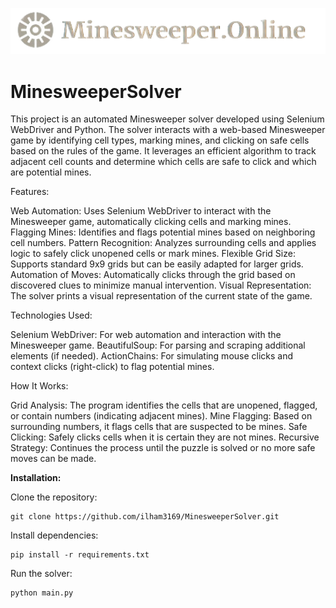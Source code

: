 <p align="center">
  <img src="https://github.com/ilham3169/MinesweeperSolver/blob/main/ms.png" alt="logo">
</p>

# MinesweeperSolver

This project is an automated Minesweeper solver developed using Selenium WebDriver and Python. The solver interacts with a web-based Minesweeper game by identifying cell types, marking mines, and clicking on safe cells based on the rules of the game. It leverages an efficient algorithm to track adjacent cell counts and determine which cells are safe to click and which are potential mines.

Features:

Web Automation: Uses Selenium WebDriver to interact with the Minesweeper game, automatically clicking cells and marking mines.
Flagging Mines: Identifies and flags potential mines based on neighboring cell numbers.
Pattern Recognition: Analyzes surrounding cells and applies logic to safely click unopened cells or mark mines.
Flexible Grid Size: Supports standard 9x9 grids but can be easily adapted for larger grids.
Automation of Moves: Automatically clicks through the grid based on discovered clues to minimize manual intervention.
Visual Representation: The solver prints a visual representation of the current state of the game.

Technologies Used:

Selenium WebDriver: For web automation and interaction with the Minesweeper game.
BeautifulSoup: For parsing and scraping additional elements (if needed).
ActionChains: For simulating mouse clicks and context clicks (right-click) to flag potential mines.

How It Works:

Grid Analysis: The program identifies the cells that are unopened, flagged, or contain numbers (indicating adjacent mines).
Mine Flagging: Based on surrounding numbers, it flags cells that are suspected to be mines.
Safe Clicking: Safely clicks cells when it is certain they are not mines.
Recursive Strategy: Continues the process until the puzzle is solved or no more safe moves can be made.

**Installation:**

Clone the repository:

    git clone https://github.com/ilham3169/MinesweeperSolver.git

Install dependencies:

    pip install -r requirements.txt

Run the solver:

    python main.py



